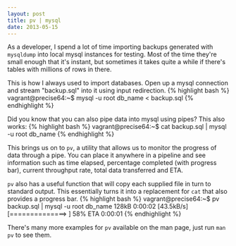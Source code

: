 ```yaml
---
layout: post
title: pv | mysql
date: 2013-05-15
---
```


As a developer, I spend a lot of time importing backups generated with `mysqldump` into local mysql instances for testing. Most of the time
they're small enough that it's instant, but sometimes it takes quite a while if there's tables with millions of rows in there.

This is how I always used to import databases. Open up a mysql connection and stream "backup.sql" into it using input redirection.
{% highlight bash %}
vagrant@precise64:~$ mysql -u root db_name < backup.sql
{% endhighlight %}

Did you know that you can also pipe data into mysql using pipes? This also works:
{% highlight bash %}
vagrant@precise64:~$ cat backup.sql | mysql -u root db_name
{% endhighlight %}

This brings us on to `pv`, a utility that allows us to monitor the progress of data through a pipe. You can place it anywhere in a pipeline and see information such as time elapsed, percentage completed (with progress bar), current throughput rate, total data transferred and ETA.

`pv` also has a useful function that will copy each supplied file in turn to standard output. This essentially turns it into a replacement for `cat` that also provides a progress bar.
{% highlight bash %}
vagrant@precise64:~$ pv backup.sql | mysql -u root db_name
128kB 0:00:02 [43.5kB/s] [==============>          ] 58% ETA 0:00:01
{% endhighlight %}

There's many more examples for `pv` available on the man page, just run `man pv` to see them.
